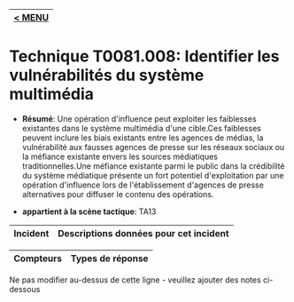 |[< MENU](../../README.md)|
|---|
# Technique T0081.008: Identifier les vulnérabilités du système multimédia

* **Résumé**: Une opération d'influence peut exploiter les faiblesses existantes dans le système multimédia d'une cible.Ces faiblesses peuvent inclure les biais existants entre les agences de médias, la vulnérabilité aux fausses agences de presse sur les réseaux sociaux ou la méfiance existante envers les sources médiatiques traditionnelles.Une méfiance existante parmi le public dans la crédibilité du système médiatique présente un fort potentiel d'exploitation par une opération d'influence lors de l'établissement d'agences de presse alternatives pour diffuser le contenu des opérations.

* **appartient à la scène tactique**: TA13


|Incident |Descriptions données pour cet incident |
|-------- |-------------------- |



|Compteurs |Types de réponse |
|-------- |-------------- |


Ne pas modifier au-dessus de cette ligne - veuillez ajouter des notes ci-dessous